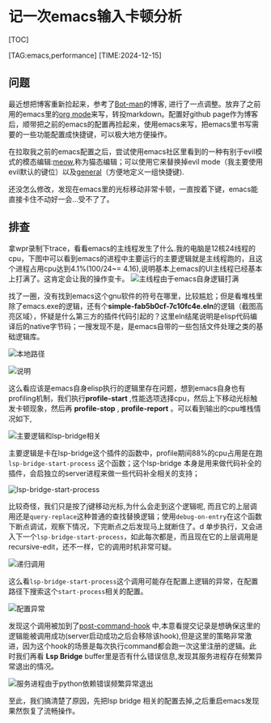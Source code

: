 # 记一次emacs输入卡顿分析

[TOC]

[TAG:emacs,performance]
[TIME:2024-12-15]

## 问题
最近想把博客重新捡起来，参考了[Bot-man](https://bot-man-jl.github.io/)的博客, 进行了一点调整。放弃了之前用的emacs里的[org mode](https://orgmode.org/)来写，转投markdown。配置好github page作为博客后，顺带把之前的emacs的配置再捡起来，使用emacs来写，把emacs里书写需要的一些功能配置成快捷键，可以极大地方便操作。

在拉取我之前的emacs配置之后，尝试使用emacs社区里看到的一种有别于evil模式的模态编辑:[meow](https://github.com/meow-edit/meow),称为猫态编辑；可以使用它来替换掉evil mode（我主要使用evil默认的键位）以及[general](https://github.com/noctuid/general.el)（方便地定义一组快捷键).

还没怎么修改，发现在emacs里的光标移动非常卡顿，一直按着下键，emacs能直接卡住不动好一会...受不了了。

## 排查 
拿wpr录制下trace，看看emacs的主线程发生了什么.我的电脑是12核24线程的cpu，下图中可以看到emacs的进程中主要运行的主要逻辑就是主线程跑的，且这个进程占用cpu达到4.1%(100/24~= 4.16),说明基本上emacs的UI主线程已经基本上打满了。这肯定会让我的操作变卡。
![主线程由于emacs自身逻辑打满](emacs_block1/1.png)

找了一圈，没有找到emacs这个gnu软件的符号在哪里，比较尴尬；但是看堆栈里除了emacs.exe的逻辑，还有个**simple-fab5b0cf-7c10fc4e.eln**的逻辑（截图高亮区域），怀疑是什么第三方的插件代码引起的？这里eln结尾说明是elisp代码编译后的native字节码；一搜发现不是，是emacs自带的一些包括文件处理之类的基础逻辑库。

![本地路径](emacs_block1/2.png)

![说明](emacs_block1/3.png)

这么看应该是emacs自身elisp执行的逻辑里存在问题，想到emacs自身也有profiling机制，我们执行**profile-start** ,性能选项选择cpu，然后上下移动光标触发卡顿现象，然后再 **profile-stop** , **profile-report** 。可以看到输出的cpu堆栈情况如下,

![主要逻辑和lsp-bridge相关](emacs_block1/4.png)

主要逻辑是卡在lsp-bridge这个插件的函数中，profile期间88%的cpu占用是在跑`lsp-bridge-start-process` 这个函数；这个lsp-bridge 本身是用来做代码补全的插件，会启独立的server进程来做一些代码补全相关的支持；

![lsp-bridge-start-process](emacs_block1/8.png)

比较奇怪，我们只是按了j键移动光标,为什么会走到这个逻辑呢, 而且它的上层调用还是`query-replace`这种普通的查找替换逻辑；使用`debug-on-entry`在这个函数下断点调试，观察下情况，下完断点之后发现马上就断住了。d 单步执行，又会进入下一个`lsp-bridge-start-process`，如此每次都是，而且现在它的上层调用是 recursive-edit，还不一样，它的调用时机非常可疑。

![递归调用](emacs_block1/5.png)

这么看`lsp-bridge-start-process`这个调用可能存在配置上逻辑的异常，在配置路径下搜索这个`start-process`相关的配置。

![配置异常](emacs_block1/6.png)

发现这个调用被加到了[post-command-hook](https://www.gnu.org/software/emacs/manual/html_node/elisp/Command-Overview.html#index-post_002dcommand_002dhook) 中,本意看提交记录是想确保这里的逻辑能被调用成功(server启动成功之后会移除该hook),但是这里的策略非常激进，因为这个hook的场景是每次执行command都会跑一次这里注册的逻辑。此时我们再看 **Lsp Bridge** buffer里是否有什么错误信息,发现其服务进程存在频繁异常退出的情况。

![服务进程由于python依赖错误频繁异常退出](emacs_block1/7.png)

至此，我们搞清楚了原因，先把lsp bridge 相关的配置去掉,之后重启emacs发现果然恢复了流畅操作。
